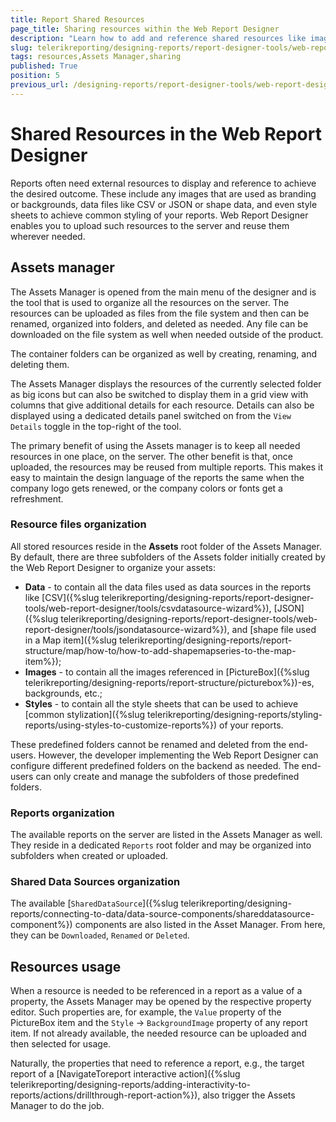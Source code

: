 ```yaml
---
title: Report Shared Resources
page_title: Sharing resources within the Web Report Designer
description: "Learn how to add and reference shared resources like images and data in the Telerik Reporting Web Report Designer."
slug: telerikreporting/designing-reports/report-designer-tools/web-report-designer/tools/shared-resources
tags: resources,Assets Manager,sharing
published: True
position: 5
previous_url: /designing-reports/report-designer-tools/web-report-designer/tools/
---
```


# Shared Resources in the Web Report Designer

Reports often need external resources to display and reference to achieve the desired outcome. These include any images that are used as branding or backgrounds, data files like CSV or JSON or shape data, and even style sheets to achieve common styling of your reports. Web Report Designer enables you to upload such resources to the server and reuse them wherever needed.

## Assets manager

The Assets Manager is opened from the main menu of the designer and is the tool that is used to organize all the resources on the server. The resources can be uploaded as files from the file system and then can be renamed, organized into folders, and deleted as needed. Any file can be downloaded on the file system as well when needed outside of the product.

The container folders can be organized as well by creating, renaming, and deleting them.

The Assets Manager displays the resources of the currently selected folder as big icons but can also be switched to display them in a grid view with columns that give additional details for each resource. Details can also be displayed using a dedicated details panel switched on from the `View Details` toggle in the top-right of the tool.

The primary benefit of using the Assets manager is to keep all needed resources in one place, on the server. The other benefit is that, once uploaded, the resources may be reused from multiple reports. This makes it easy to maintain the design language of the reports the same when the company logo gets renewed, or the company colors or fonts get a refreshment.

### Resource files organization

All stored resources reside in the __Assets__ root folder of the Assets Manager. By default, there are three subfolders of the Assets folder initially created by the Web Report Designer to organize your assets:

* __Data__ - to contain all the data files used as data sources in the reports like [CSV]({%slug telerikreporting/designing-reports/report-designer-tools/web-report-designer/tools/csvdatasource-wizard%}), [JSON]({%slug telerikreporting/designing-reports/report-designer-tools/web-report-designer/tools/jsondatasource-wizard%}), and [shape file used in a Map item]({%slug telerikreporting/designing-reports/report-structure/map/how-to/how-to-add-shapemapseries-to-the-map-item%});
* __Images__ - to contain all the images referenced in [PictureBox]({%slug telerikreporting/designing-reports/report-structure/picturebox%})-es, backgrounds, etc.;
* __Styles__ - to contain all the style sheets that can be used to achieve [common stylization]({%slug telerikreporting/designing-reports/styling-reports/using-styles-to-customize-reports%}) of your reports.

These predefined folders cannot be renamed and deleted from the end-users. However, the developer implementing the Web Report Designer can configure different predefined folders on the backend as needed. The end-users can only create and manage the subfolders of those predefined folders.

### Reports organization

The available reports on the server are listed in the Assets Manager as well. They reside in a dedicated `Reports` root folder and may be organized into subfolders when created or uploaded.

### Shared Data Sources organization

The available [`SharedDataSource`]({%slug telerikreporting/designing-reports/connecting-to-data/data-source-components/shareddatasource-component%}) components are also listed in the Asset Manager. From here, they can be `Downloaded`, `Renamed` or `Deleted`.

## Resources usage

When a resource is needed to be referenced in a report as a value of a property, the Assets Manager may be opened by the respective property editor. Such properties are, for example, the `Value` property of the PictureBox item and the `Style` -> `BackgroundImage` property of any report item. If not already available, the needed resource can be uploaded and then selected for usage.

Naturally, the properties that need to reference a report, e.g., the target report of a [NavigateToreport interactive action]({%slug telerikreporting/designing-reports/adding-interactivity-to-reports/actions/drillthrough-report-action%}), also trigger the Assets Manager to do the job.
